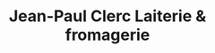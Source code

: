 ---
title: "Jean-Paul Clerc Laiterie & fromagerie"
url: /prez-vers-noreaz/jean-paul-clerc-laiterie-und-fromagerie/
shop: Käse
---
